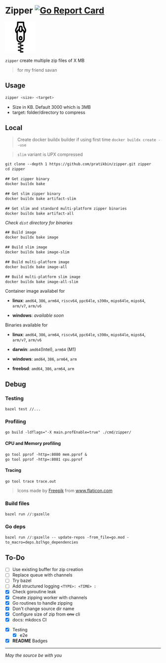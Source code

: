 # Zipper [![Go Report Card](https://goreportcard.com/badge/github.com/pratikbin/zipper)](https://goreportcard.com/report/github.com/pratikbin/zipper)

<img src="docs/zipper.png" alt="zipper logo" width="100" height="100"/>

`zipper` create multiple zip files of X MB

> for my friend savan

## Usage

```bash
zipper <size> <target>
```

- Size in KB. Default 3000 which is 3MB
- target: folder/directory to compress

## Local

> Create docker buildx builder if using first time
> ```docker buildx create --use```

> `slim` variant is UPX compressed

```shell
git clone --depth 1 https://github.com/pratikbin/zipper.git zipper
cd zipper

## Get zipper binary
docker buildx bake

## Get slim zipper binary
docker buildx bake artifact-slim

## Get slim and standard multi-platform zipper binaries
docker buildx bake artifact-all
```

*Check `dist` directory for binaries*

```shell
## Build image
docker buildx bake image

## Build slim image
docker buildx bake image-slim

## Build multi-platform image
docker buildx bake image-all

## Build multi-platform slim image
docker buildx bake image-all-slim
```

Container image availabel for

- **linux**: `amd64`, `386`, `arm64`, `riscv64`, `ppc64le`, `s390x`, `mips64le`, `mips64`, `arm/v7`, `arm/v6`

- **windows**: *available soon*

Binaries available for

- **linux**: `amd64`, `386`, `arm64`, `riscv64`, `ppc64le`, `s390x`, `mips64le`, `mips64`, `arm/v7`, `arm/v6`

- **darwin**: `amd64`(Intel), `arm64` (M1)

- **windows**: `amd64`, `386`, `arm64`, `arm`

- **freebsd**: `amd64`, `386`, `arm64`, `arm`

## Debug

### Testing

```shell
bazel test //...
```

### Profiling

```shell
go build -ldflags="-X main.profEnable=true" ./cmd/zipper/
```

#### CPU and Memory profiling

```shell
go tool pprof -http=:8080 mem.pprof &
go tool pprof -http=:8081 cpu.pprof
```

<!-- **OR** -->
<!--
```shell
go test -cpuprofile cpu.prof -memprofile mem.prof -bench ./cmd/zipper/
``` -->

#### Tracing

```shell
go tool trace trace.out
```

> <div>Icons made by <a href="https://www.freepik.com" **title**="Freepik">Freepik</a> from <a href="https://www.flaticon.com/" title="Flaticon">www.flaticon.com</a></div>

### Build files

```shell
bazel run //:gazelle
```

### Go deps

```shell
bazel run //:gazelle -- update-repos -from_file=go.mod -to_macro=deps.bzl%go_dependencies
```

## To-Do

- [ ] Use existing buffer for zip creation
- [ ] Replace queue with channels
- [ ] Try bazel
- [ ] Add structured logging `<TYPE>: <TIME> :`
- [x] Check goroutine leak
- [x] Create zipping worker with channels
- [x] Go routines to handle zipping
- [x] Don't change source dir name
- [x] Configure size of zip from ~~env~~ cli
- [x] docs: mkdocs CI
<!-- Was part of resizer CLI - [x] What if photo size is less then given zip size -->
- [x] Testing
  - [x] e2e
- [x] **README** Badges

---

*May the source be with you*
